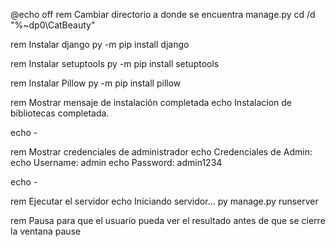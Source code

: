 @echo off
rem Cambiar directorio a donde se encuentra manage.py
cd /d "%~dp0\CatBeauty"

rem Instalar django
py -m pip install django

rem Instalar setuptools
py -m pip install setuptools

rem Instalar Pillow
py -m pip install pillow

rem Mostrar mensaje de instalación completada
echo Instalacion de bibliotecas completada.

echo - 

rem Mostrar credenciales de administrador
echo Credenciales de Admin:
echo Username: admin
echo Password: admin1234

echo -

rem Ejecutar el servidor
echo Iniciando servidor...
py manage.py runserver

rem Pausa para que el usuario pueda ver el resultado antes de que se cierre la ventana
pause
